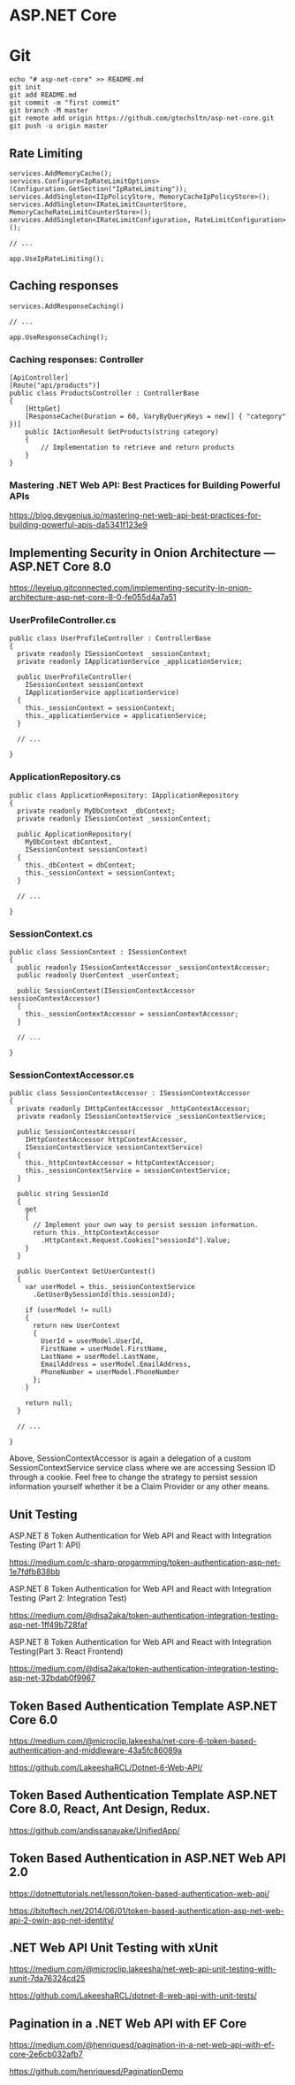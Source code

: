 # ASP.NET Core

# Git

```
echo "# asp-net-core" >> README.md
git init
git add README.md
git commit -m "first commit"
git branch -M master
git remote add origin https://github.com/gtechsltn/asp-net-core.git
git push -u origin master
```
## Rate Limiting

```
services.AddMemoryCache();
services.Configure<IpRateLimitOptions>(Configuration.GetSection("IpRateLimiting"));
services.AddSingleton<IIpPolicyStore, MemoryCacheIpPolicyStore>();
services.AddSingleton<IRateLimitCounterStore, MemoryCacheRateLimitCounterStore>();
services.AddSingleton<IRateLimitConfiguration, RateLimitConfiguration>();

// ...

app.UseIpRateLimiting();
```

## Caching responses

```
services.AddResponseCaching()

// ...

app.UseResponseCaching();

```

### Caching responses: Controller

```
[ApiController]
[Route("api/products")]
public class ProductsController : ControllerBase
{
    [HttpGet]
    [ResponseCache(Duration = 60, VaryByQueryKeys = new[] { "category" })]
    public IActionResult GetProducts(string category)
    {
        // Implementation to retrieve and return products
    }
}

```

### Mastering .NET Web API: Best Practices for Building Powerful APIs

https://blog.devgenius.io/mastering-net-web-api-best-practices-for-building-powerful-apis-da5341f123e9

## Implementing Security in Onion Architecture — ASP.NET Core 8.0

https://levelup.gitconnected.com/implementing-security-in-onion-architecture-asp-net-core-8-0-fe055d4a7a51

### UserProfileController.cs

```
public class UserProfileController : ControllerBase
{
  private readonly ISessionContext _sessionContext;
  private readonly IApplicationService _applicationService;

  public UserProfileController(
    ISessionContext sessionContext
    IApplicationService applicationService)
  {
    this._sessionContext = sessionContext;
    this._applicationService = applicationService;
  }

  // ...

}
```

### ApplicationRepository.cs

```
public class ApplicationRepository: IApplicationRepository
{
  private readonly MyDbContext _dbContext;
  private readonly ISessionContext _sessionContext;

  public ApplicationRepository(
    MyDbContext dbContext, 
    ISessionContext sessionContext)
  {
    this._dbContext = dbContext;
    this._sessionContext = sessionContext;
  }

  // ...

}
```

### SessionContext.cs
```
public class SessionContext : ISessionContext
{
  public readonly ISessionContextAccessor _sessionContextAccessor;
  public readonly UserContext _userContext;

  public SessionContext(ISessionContextAccessor sessionContextAccessor)
  {
    this._sessionContextAccessor = sessionContextAccessor;
  }

  // ...

}
```

### SessionContextAccessor.cs
```
public class SessionContextAccessor : ISessionContextAccessor
{
  private readonly IHttpContextAccessor _httpContextAccessor;
  private readonly ISessionContextService _sessionContextService;

  public SessionContextAccessor(
    IHttpContextAccessor httpContextAccessor,
    ISessionContextService sessionContextService)
  {
    this._httpContextAccessor = httpContextAccessor;
    this._sessionContextService = sessionContextService;
  }

  public string SessionId
  {
    get
    {
      // Implement your own way to persist session information.
      return this._httpContextAccessor
        .HttpContext.Request.Cookies["sessionId"].Value;
    }
  }

  public UserContext GetUserContext()
  {
    var userModel = this._sessionContextService
      .GetUserBySessionId(this.sessionId);
    
    if (userModel != null)
    {
      return new UserContext
      {
        UserId = userModel.UserId,
        FirstName = userModel.FirstName,
        LastName = userModel.LastName,
        EmailAddress = userModel.EmailAddress,
        PhoneNumber = userModel.PhoneNumber
      };
    }
    
    return null;
  }

  // ...

}
```

Above, SessionContextAccessor is again a delegation of a custom SessionContextService service class where we are accessing Session ID through a cookie. Feel free to change the strategy to persist session information yourself whether it be a Claim Provider or any other means.

## Unit Testing

ASP.NET 8 Token Authentication for Web API and React with Integration Testing (Part 1: API)

https://medium.com/c-sharp-progarmming/token-authentication-asp-net-1e7fdfb838bb

ASP.NET 8 Token Authentication for Web API and React with Integration Testing (Part 2: Integration Test)

https://medium.com/@disa2aka/token-authentication-integration-testing-asp-net-1ff49b728faf

ASP.NET 8 Token Authentication for Web API and React with Integration Testing(Part 3: React Frontend)

https://medium.com/@disa2aka/token-authentication-integration-testing-asp-net-32bdab0f9967

## Token Based Authentication Template ASP.NET Core 6.0

https://medium.com/@microclip.lakeesha/net-core-6-token-based-authentication-and-middleware-43a5fc86089a

https://github.com/LakeeshaRCL/Dotnet-6-Web-API/

## Token Based Authentication Template ASP.NET Core 8.0, React, Ant Design, Redux.

https://github.com/andissanayake/UnifiedApp/

## Token Based Authentication in ASP.NET Web API 2.0

https://dotnettutorials.net/lesson/token-based-authentication-web-api/

https://bitoftech.net/2014/06/01/token-based-authentication-asp-net-web-api-2-owin-asp-net-identity/

## .NET Web API Unit Testing with xUnit

https://medium.com/@microclip.lakeesha/net-web-api-unit-testing-with-xunit-7da76324cd25

https://github.com/LakeeshaRCL/dotnet-8-web-api-with-unit-tests/

## Pagination in a .NET Web API with EF Core

https://medium.com/@henriquesd/pagination-in-a-net-web-api-with-ef-core-2e6cb032afb7

https://github.com/henriquesd/PaginationDemo
